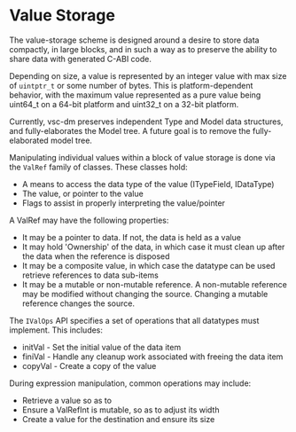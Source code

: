 
# Value Storage
The value-storage scheme is designed around a desire to store
data compactly, in large blocks, and in such a way as to 
preserve the ability to share data with generated C-ABI code.

Depending on size, a value is represented by an integer value
with max size of `uintptr_t` or some number of bytes. This is
platform-dependent behavior, with the maximum value represented
as a pure value being uint64_t on a 64-bit platform and uint32_t
on a 32-bit platform.

Currently, vsc-dm preserves independent Type and Model data 
structures, and fully-elaborates the Model tree. A future
goal is to remove the fully-elaborated model tree.

Manipulating individual values within a block of value
storage is done via the `ValRef` family of classes. These 
classes hold:
- A means to access the data type of the value (ITypeField, IDataType)
- The value, or pointer to the value
- Flags to assist in properly interpreting the value/pointer

A ValRef may have the following properties:
- It may be a pointer to data. If not, the data is held as a value
- It may hold 'Ownership' of the data, in which case it must clean up
  after the data when the reference is disposed
- It may be a composite value, in which case the datatype can be
  used retrieve references to data sub-items
- It may be a mutable or non-mutable reference. A non-mutable reference 
  may be modified without changing the source. Changing a mutable
  reference changes the source.

The `IValOps` API specifies a set of operations that all datatypes 
must implement. This includes:
- initVal - Set the initial value of the data item
- finiVal - Handle any cleanup work associated with freeing the data item
- copyVal - Create a copy of the value

During expression manipulation, common operations may include:
- Retrieve a value so as to 
- Ensure a ValRefInt is mutable, so as to adjust its width
- Create a value for the destination and ensure its size
